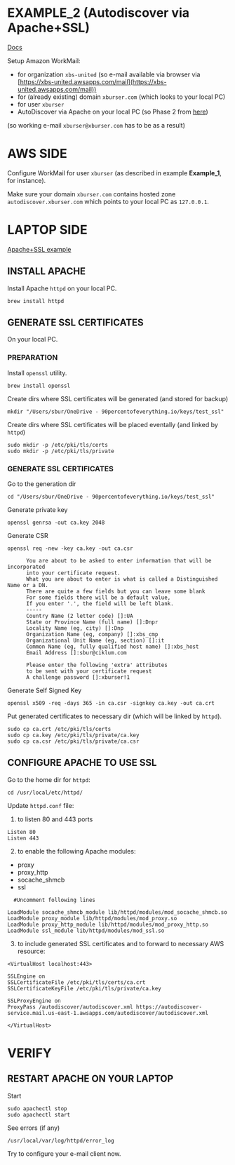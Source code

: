 # EXAMPLE_2 (Autodiscover via Apache+SSL)

[Docs](https://docs.aws.amazon.com/workmail/latest/adminguide/autodiscover.html)

Setup Amazon WorkMail:
  - for organization `xbs-united` (so e-mail available via browser via [https://xbs-united.awsapps.com/mail](https://xbs-united.awsapps.com/mail))
  - for (already existing) domain `xburser.com` (which looks to your local PC)
  - for user `xburser`
  - AutoDiscover via Apache on your local PC (so Phase 2 from [here](https://docs.aws.amazon.com/workmail/latest/adminguide/autodiscover.html))

(so working e-mail `xburser@xburser.com` has to be as a result)




# AWS SIDE

Configure WorkMail for user `xburser` (as described in example **Example_1**, for instance).

Make sure your domain `xburser.com` contains hosted zone `autodiscover.xburser.com` which points to your local PC as `127.0.0.1`.



# LAPTOP SIDE

[Apache+SSL example](https://www.techrepublic.com/article/how-to-enable-https-on-apache-centos/)

## INSTALL APACHE

Install Apache `httpd` on your local PC.
```
brew install httpd
```



## GENERATE SSL CERTIFICATES 

On your local PC.


### PREPARATION

Install `openssl` utility.
```
brew install openssl
```

Create dirs where SSL certificates will be generated (and stored for backup)
```
mkdir "/Users/sbur/OneDrive - 90percentofeverything.io/keys/test_ssl"
```

Create dirs where SSL certificates will be placed eventally (and linked by `httpd`)
```
sudo mkdir -p /etc/pki/tls/certs
sudo mkdir -p /etc/pki/tls/private
```

### GENERATE SSL CERTIFICATES 

Go to the generation dir
```
cd "/Users/sbur/OneDrive - 90percentofeverything.io/keys/test_ssl"
```

Generate private key
```
openssl genrsa -out ca.key 2048
```

Generate CSR
```
openssl req -new -key ca.key -out ca.csr

      You are about to be asked to enter information that will be incorporated
      into your certificate request.
      What you are about to enter is what is called a Distinguished Name or a DN.
      There are quite a few fields but you can leave some blank
      For some fields there will be a default value,
      If you enter '.', the field will be left blank.
      -----
      Country Name (2 letter code) []:UA
      State or Province Name (full name) []:Dnpr
      Locality Name (eg, city) []:Dnp
      Organization Name (eg, company) []:xbs_cmp
      Organizational Unit Name (eg, section) []:it
      Common Name (eg, fully qualified host name) []:xbs_host
      Email Address []:sbur@ciklum.com

      Please enter the following 'extra' attributes
      to be sent with your certificate request
      A challenge password []:xburser!1
```


Generate Self Signed Key
```
openssl x509 -req -days 365 -in ca.csr -signkey ca.key -out ca.crt
```


Put generated certificates to necessary dir (which will be linked by `httpd`).
```
sudo cp ca.crt /etc/pki/tls/certs
sudo cp ca.key /etc/pki/tls/private/ca.key
sudo cp ca.csr /etc/pki/tls/private/ca.csr
```

## CONFIGURE APACHE TO USE SSL

Go to the home dir for `httpd`:
```
cd /usr/local/etc/httpd/
```

Update `httpd.conf` file:

1) to listen 80 and 443 ports
```
Listen 80
Listen 443
```

2) to enable the following Apache modules:
  - proxy
  - proxy_http
  - socache_shmcb
  - ssl
```
  #Uncomment following lines
  
LoadModule socache_shmcb_module lib/httpd/modules/mod_socache_shmcb.so
LoadModule proxy_module lib/httpd/modules/mod_proxy.so
LoadModule proxy_http_module lib/httpd/modules/mod_proxy_http.so
LoadModule ssl_module lib/httpd/modules/mod_ssl.so
```

3) to include generated SSL certificates and to forward to necessary AWS resource:
```
<VirtualHost localhost:443>

SSLEngine on
SSLCertificateFile /etc/pki/tls/certs/ca.crt
SSLCertificateKeyFile /etc/pki/tls/private/ca.key 
 
SSLProxyEngine on 
ProxyPass /autodiscover/autodiscover.xml https://autodiscover-service.mail.us-east-1.awsapps.com/autodiscover/autodiscover.xml

</VirtualHost>
```


# VERIFY

## RESTART APACHE ON YOUR LAPTOP

Start
```
sudo apachectl stop
sudo apachectl start
```

See errors (if any)
```
/usr/local/var/log/httpd/error_log
```

Try to configure your e-mail client now.






































